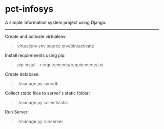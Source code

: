 pct-infosys
===========

A simple information system project using Django.

-----------

Create and activate virtualenv:
> virtualenv env
> source env/bin/activate

Install requirements using pip:
> pip install -r requirements/requirements.txt

Create database:
> ./manage.py syncdb

Collect static files to server's static folder:
> ./manage.py collectstatic

Run Server:
> ./manage.py runserver
